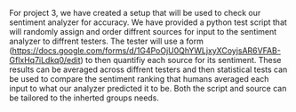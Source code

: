 For project 3, we have created a setup that will be used to check our sentiment analyzer for accuracy. We have provided a python test script that will randomly assign and order diffrent sources for input to the sentiment analyzer to diffrent testers. The tester will use a form (https://docs.google.com/forms/d/1G4PoOjU0QhYWLjxyXCoyjsAR6VFAB-GflxHq7iLdkq0/edit) to then quantifiy each source for its sentiment. These results can be averaged across diffrent testers and then statistical tests can be used to compare the sentiment ranking that humans averaged each input to what our analyzer predicted it to be. Both the script and source can be tailored to the inherted groups needs.
